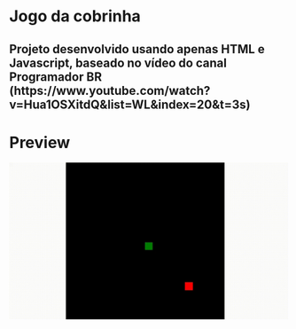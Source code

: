 <h1> Jogo da cobrinha </h1>
<h2> Projeto desenvolvido usando apenas HTML e Javascript, 
baseado no vídeo do canal Programador BR (https://www.youtube.com/watch?v=Hua1OSXitdQ&list=WL&index=20&t=3s) </h2>
<h1> Preview </h1>
<img src="https://github.com/Guglis02/snake-game/blob/master/snake-game_1.gif" width=1000>
